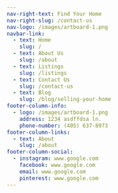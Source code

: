 ```yaml
---
nav-right-text: Find Your Home
nav-right-slug: /contact-us
nav-logo: /images/artboard-1.png
navbar-link:
  - text: Home
    slug: /
  - text: About Us
    slug: /about
  - text: Listings
    slug: /listings
  - text: Contact Us
    slug: /contact-us
  - text: Blog
    slug: /blog/selling-your-home
footer-column-info:
  - logo: /images/artboard-1.png
    address: 1234 asdffdsa ln.
    phone-number: (405) 637-8973
footer-column-links:
  - text: About
    slug: /about
footer-column-social:
  - instagram: www.google.com
    facebook: www.google.com
    email: www.google.com
    pinterest: www.google.com
---
```

